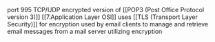 port 995 TCP/UDP
encrypted version of [[POP3 (Post Office Protocol version 3)]] 
[[7.Application Layer OSI]]
uses [[TLS (Transport Layer Security)]] for encryption
used by email clients to manage and retrieve email messages from a mail server utilizing encryption